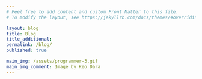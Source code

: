 ```yaml
---
# Feel free to add content and custom Front Matter to this file.
# To modify the layout, see https://jekyllrb.com/docs/themes/#overriding-theme-defaults

layout: blog
title: Blog
title_additional:
permalink: /blog/
published: true

main_img: /assets/programmer-3.gif
main_img_comment: Image by Keo Dara
---
```

